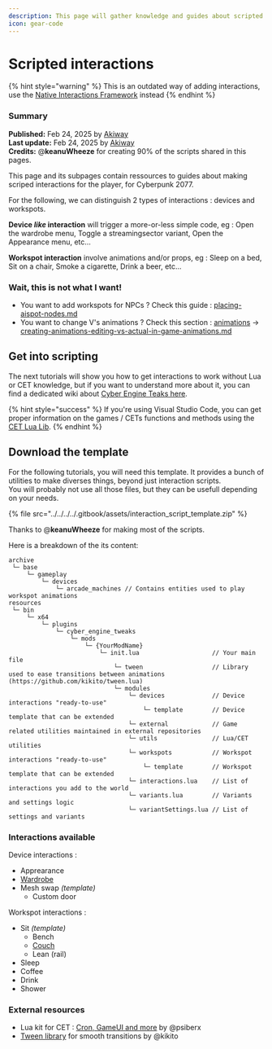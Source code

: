 ```yaml
---
description: This page will gather knowledge and guides about scripted interactions in Lua.
icon: gear-code
---
```


# Scripted interactions

{% hint style="warning" %}
This is an outdated way of adding interactions, use the [Native Interactions Framework](../../native-interactions-framework/) instead
{% endhint %}

### Summary

**Published:** Feb 24, 2025 by [Akiway](https://app.gitbook.com/u/2021vbDrMKZ0TbHeIx2wzPyAYtl2 "mention")\
**Last update:** Feb 24, 2025 by [Akiway](https://app.gitbook.com/u/2021vbDrMKZ0TbHeIx2wzPyAYtl2 "mention")\
**Credits:** @**keanuWheeze** for creating 90% of the scripts shared in this pages.

This page and its subpages contain ressources to guides about making scriped interactions for the player, for Cyberpunk 2077.

For the following, we can distinguish 2 types of interactions : devices and workspots.

**Device&#x20;**_**like**_**&#x20;interaction** will trigger a more-or-less simple code, eg : Open the wardrobe menu, Toggle a streamingsector variant, Open the Appearance menu, etc...

**Workspot interaction** involve animations and/or props, eg : Sleep on a bed, Sit on a chair, Smoke a cigarette, Drink a beer, etc...

### Wait, this is not what I want!

* You want to add workspots for NPCs ? Check this guide : [placing-aispot-nodes.md](../../ai-and-npcs/placing-aispot-nodes.md "mention")
* You want to change V's animations ? Check this section : [animations](../../../animations/ "mention")  -> [creating-animations-editing-vs-actual-in-game-animations.md](../../../animations/creating-animations-editing-vs-actual-in-game-animations.md "mention")

## Get into scripting

The next tutorials will show you how to get interactions to work without Lua or CET knowledge, but if you want to understand more about it, you can find a dedicated wiki about [Cyber Engine Teaks here](https://wiki.redmodding.org/cyber-engine-tweaks/).

{% hint style="success" %}
If you're using Visual Studio Code, you can get proper information on the games / CETs functions and methods using the [CET Lua Lib](https://wiki.redmodding.org/cyber-engine-tweaks/resources/vs-code).
{% endhint %}

## Download the template

For the following tutorials, you will need this template. It provides a bunch of utilities to make diverses things, beyond just interaction scripts.\
You will probably not use all those files, but they can be usefull depending on your needs.

{% file src="../../../../.gitbook/assets/interaction_script_template.zip" %}

Thanks to @**keanuWheeze** for making most of the scripts.

Here is a breakdown of the its content:&#x20;

```
archive
 └─ base
     └─ gameplay
         └─ devices
             └─ arcade_machines // Contains entities used to play workspot animations
resources
 └─ bin
     └─ x64
         └─ plugins
             └─ cyber_engine_tweaks
                 └─ mods
                     └─ {YourModName}
                         └─ init.lua                    // Your main file
                             └─ tween                   // Library used to ease transitions between animations (https://github.com/kikito/tween.lua)
                             └─ modules
                                 └─ devices             // Device interactions "ready-to-use"
                                     └─ template        // Device template that can be extended
                                 └─ external            // Game related utilities maintained in external repositories
                                 └─ utils               // Lua/CET utilities
                                 └─ workspots           // Workspot interactions "ready-to-use"
                                     └─ template        // Workspot template that can be extended
                                 └─ interactions.lua    // List of interactions you add to the world
                                 └─ variants.lua        // Variants and settings logic
                                 └─ variantSettings.lua // List of settings and variants
```

### Interactions available

Device interactions :&#x20;

* Apprearance
* [Wardrobe](wardrobe-interaction-device.md)
* Mesh swap _(template)_
  * Custom door

Workspot interactions :&#x20;

* Sit _(template)_
  * Bench
  * [Couch](sit-on-couch-interaction-workspot.md)
  * Lean (rail)
* Sleep
* Coffee
* Drink
* Shower

### External resources

* Lua kit for CET : [Cron,  GameUI and more](https://github.com/psiberx/cp2077-cet-kit/tree/main) by @psiberx
* [Tween library](https://github.com/kikito/tween.lua) for smooth transitions by @kikito

